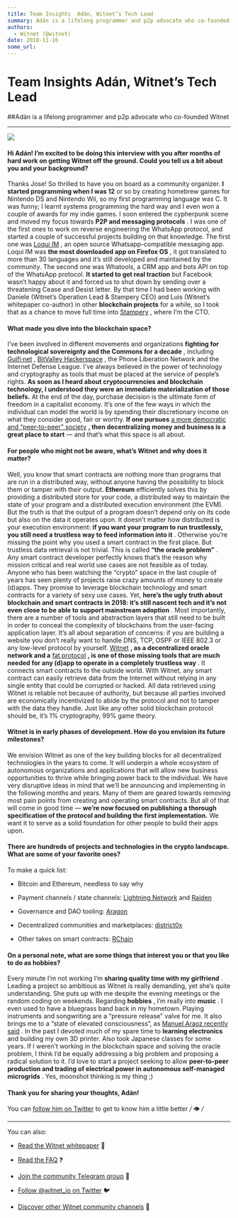 ```yaml
---
title: Team Insights  Adán, Witnet’s Tech Lead
summary: Adán is a lifelong programmer and p2p advocate who co-founded Witnet Hi Adán! I’m excited to be doing this interview with you after months of hard work on getting Witnet off the ground. Could you tell us a bit about you and your background? Thanks Jose! So thrilled to have you on board as a community organizer. I started programming when I was 12 or so by creating homebrew games for Nintendo DS and Nintendo Wii, so my first programming language was C. It was funny; I learnt systems programming t
authors:
  - Witnet (@witnet)
date: 2018-11-16
some_url: 
---
```


# Team Insights  Adán, Witnet’s Tech Lead


##Adán is a lifelong programmer and p2p advocate who co-founded Witnet


----


![](https://cdn-images-1.medium.com/max/2000/1*-X9tjxuZgO6Af0sKI2M2-w.png)


#### Hi Adán! I’m excited to be doing this interview with you after months of hard work on getting Witnet off the ground. Could you tell us a bit about you and your background?
Thanks Jose! So thrilled to have you on board as a community organizer.
 **I started programming when I was 12** or so by creating homebrew games for Nintendo DS and Nintendo Wii, so my first programming language was C. It was funny; I learnt systems programming the hard way and I even won a couple of awards for my indie games.
I soon entered the cypherpunk scene and moved my focus towards **P2P and messaging protocols** . I was one of the first ones to work on reverse engineering the WhatsApp protocol, and started a couple of successful projects building on that knowledge.
The first one was [Loqui IM](https://github.com/loqui/im) , an open source Whatsapp-compatible messaging app. Loqui IM was **the most downloaded app on Firefox OS** , it got translated to more than 30 languages and it’s still developed and maintained by the community.
The second one was Whatools, a CRM app and bots API on top of the WhatsApp protocol. **It started to get real traction** but Facebook wasn’t happy about it and forced us to shut down by sending over a threatening Cease and Desist letter.
By that time I had been working with Daniele (Witnet’s Operation Lead & Stampery CEO) and Luis (Witnet’s whitepaper co-author) in other **blockchain projects** for a while, so I took that as a chance to move full time into [Stampery](https://stampery.com/) , where I’m the CTO.

#### What made you dive into the blockchain space?
I’ve been involved in different movements and organizations **fighting for technological sovereignty and the Commons for a decade** , including [Guifi·net](https://en.wikipedia.org/wiki/Guifi.net) , [BitValley Hackerspace](https://wiki.hackerspaces.org/BitValley) , the Phone Liberation Network and the Internet Defense League.
I’ve always believed in the power of technology and cryptography as tools that must be placed at the service of people’s rights. **As soon as I heard about cryptocurrencies and blockchain technology, I understood they were an immediate materialization of those beliefs.** 
At the end of the day, purchase decision is the ultimate form of freedom in a capitalist economy. It’s one of the few ways in which the individual can model the world is by spending their discretionary income on what they consider good, fair or worthy. **If one pursues**  [a more democratic and “peer-to-peer” society](https://medium.com/the-blockchain-times/a-blockchain-society-6dd4f2e50910)  **, then decentralizing money and business is a great place to start** — and that’s what this space is all about.

#### For people who might not be aware, what’s Witnet and why does it matter?
Well, you know that smart contracts are nothing more than programs that are run in a distributed way, without anyone having the possibility to block them or tamper with their output. **Ethereum** efficiently solves this by providing a distributed store for your code, a distributed way to maintain the state of your program and a distributed execution environment (the EVM). But the truth is that the output of a program doesn’t depend only on its code but also on the data it operates upon. It doesn’t matter how distributed is your execution environment: **if you want your program to run trustlessly, you still need a trustless way to feed information into it** . Otherwise you’re missing the point why you used a smart contract in the first place.
But trustless data retrieval is not trivial. This is called **“the oracle problem”** . Any smart contract developer perfectly knows that’s the reason why mission critical and real world use cases are not feasible as of today.
Anyone who has been watching the “crypto” space in the last couple of years has seen plenty of projects raise crazy amounts of money to create (d)apps. They promise to leverage blockchain technology and smart contracts for a variety of sexy use cases. Yet, **here’s the ugly truth about blockchain and smart contracts in 2018: it’s still nascent tech and it’s not even close to be able to support mainstream adoption** .
Most importantly, there are a number of tools and abstraction layers that still need to be built in order to conceal the complexity of blockchains from the user-facing application layer. It’s all about separation of concerns: if you are building a website you don’t really want to handle DNS, TCP, OSPF or IEEE 802.3 or any low-level protocol by yourself.
 [Witnet](https://witnet.io/)  **, as a decentralized oracle network and a**  [fat protocol](http://www.usv.com/blog/fat-protocols)  **, is one of those missing tools that are much needed for any (d)app to operate in a completely trustless way** . It connects smart contracts to the outside world. With Witnet, any smart contract can easily retrieve data from the Internet without relying in any single entity that could be corrupted or hacked. All data retrieved using Witnet is reliable not because of authority, but because all parties involved are economically incentivized to abide by the protocol and not to tamper with the data they handle. Just like any other solid blockchain protocol should be, it’s 1% cryptography, 99% game theory.

#### Witnet is in early phases of development. How do you envision its future milestones?
We envision Witnet as one of the key building blocks for all decentralized technologies in the years to come. It will underpin a whole ecosystem of autonomous organizations and applications that will allow new business opportunities to thrive while bringing power back to the individual.
We have very disruptive ideas in mind that we’ll be announcing and implementing in the following months and years. Many of them are geared towards removing most pain points from creating and operating smart contracts. But all of that will come in good time — **we’re now focused on publishing a thorough specification of the protocol and building the first implementation.** We want it to serve as a solid foundation for other people to build their apps upon.

#### There are hundreds of projects and technologies in the crypto landscape. What are some of your favorite ones?
To make a quick list:



 * Bitcoin and Ethereum, needless to say why

 * Payment channels / state channels: [Lightning Network](https://en.wikipedia.org/wiki/Lightning_Network) and [Raiden](https://raiden.network/) 

 * Governance and DAO tooling: [Aragon](https://aragon.one/) 

 * Decentralized communities and marketplaces: [district0x](https://district0x.io/) 

 * Other takes on smart contracts: [RChain](https://www.rchain.coop/) 

#### On a personal note, what are some things that interest you or that you like to do as hobbies?
Every minute I’m not working I’m **sharing quality time with my girlfriend** . Leading a project so ambitious as Witnet is really demanding, yet she’s quite understanding. She puts up with me despite the evening meetings or the random coding on weekends.
Regarding **hobbies** , I’m really into **music** . I even used to have a bluegrass band back in my hometown. Playing instruments and songwriting are a “pressure release” valve for me. It also brings me to a “state of elevated consciousness”, as [Manuel Araoz recently said](https://twitter.com/maraoz/status/974044986680528897) .
In the past I devoted much of my spare time to **learning electronics** and building my own 3D printer. Also took Japanese classes for some years.
If I weren’t working in the blockchain space and solving the oracle problem, I think I’d be equally addressing a big problem and proposing a radical solution to it. I’d love to start a project seeking to allow **peer-to-peer production and trading of electrical power in autonomous self-managed microgrids** . Yes, moonshot thinking is my thing ;)

#### Thank you for sharing your thoughts, Adán!
You can [follow him on Twitter](http://twitter.com/aesedepece) to get to know him a little better _/_ 👁 _/_ 

----

You can also:



 *  [Read the Witnet whitepaper](https://witnet.io/static/witnet-whitepaper.pdf) 📃

 *  [Read the FAQ](https://witnet.io/#/faq) ❓

 *  [Join the community Telegram group](https://t.me/witnetio) 💬

 *  [Follow @witnet_io on Twitter](https://twitter.com/witnet_io) 🐦

 *  [Discover other Witnet community channels](https://witnet.io/#/contact) 👥
